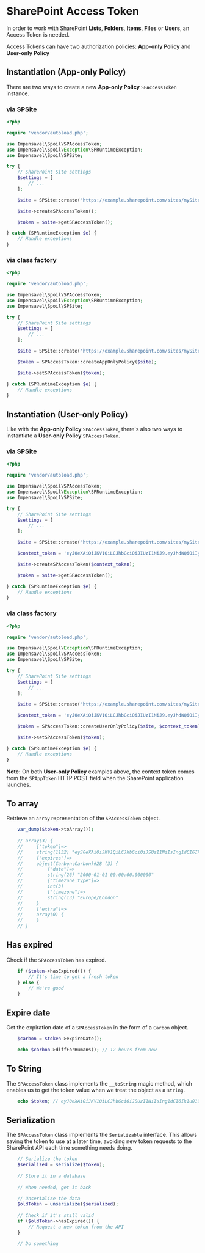 # SharePoint Access Token
In order to work with SharePoint **Lists**, **Folders**, **Items**, **Files** or **Users**, an Access Token is needed.

Access Tokens can have two authorization policies: **App-only Policy** and **User-only Policy**

## Instantiation (App-only Policy)
There are two ways to create a new **App-only Policy** `SPAccessToken` instance.

### via SPSite
```php
<?php

require 'vendor/autoload.php';

use Impensavel\Spoil\SPAccessToken;
use Impensavel\Spoil\Exception\SPRuntimeException;
use Impensavel\Spoil\SPSite;

try {
    // SharePoint Site settings
    $settings = [
        // ...
    ];

    $site = SPSite::create('https://example.sharepoint.com/sites/mySite/', $settings);

    $site->createSPAccessToken();

    $token = $site->getSPAccessToken();

} catch (SPRuntimeException $e) {
    // Handle exceptions
}
```

### via class factory
```php
<?php

require 'vendor/autoload.php';

use Impensavel\Spoil\SPAccessToken;
use Impensavel\Spoil\Exception\SPRuntimeException;
use Impensavel\Spoil\SPSite;

try {
    // SharePoint Site settings
    $settings = [
        // ...
    ];

    $site = SPSite::create('https://example.sharepoint.com/sites/mySite/', $settings);

    $token = SPAccessToken::createAppOnlyPolicy($site);

    $site->setSPAccessToken($token);

} catch (SPRuntimeException $e) {
    // Handle exceptions
}
```

## Instantiation (User-only Policy)
Like with the **App-only Policy** `SPAccessToken`, there's also two ways to instantiate a **User-only Policy** `SPAccessToken`.

### via SPSite
```php
<?php

require 'vendor/autoload.php';

use Impensavel\Spoil\SPAccessToken;
use Impensavel\Spoil\Exception\SPRuntimeException;
use Impensavel\Spoil\SPSite;

try {
    // SharePoint Site settings
    $settings = [
        // ...
    ];

    $site = SPSite::create('https://example.sharepoint.com/sites/mySite/', $settings);

    $context_token = 'eyJ0eXAiOiJKV1QiLCJhbGciOiJIUzI1NiJ9.eyJhdWQiOiIyNTQyNGR...';

    $site->createSPAccessToken($context_token);

    $token = $site->getSPAccessToken();

} catch (SPRuntimeException $e) {
    // Handle exceptions
}
```

### via class factory
```php
<?php

require 'vendor/autoload.php';

use Impensavel\Spoil\Exception\SPRuntimeException;
use Impensavel\Spoil\SPAccessToken;
use Impensavel\Spoil\SPSite;

try {
    // SharePoint Site settings
    $settings = [
        // ...
    ];

    $site = SPSite::create('https://example.sharepoint.com/sites/mySite/', $settings);

    $context_token = 'eyJ0eXAiOiJKV1QiLCJhbGciOiJIUzI1NiJ9.eyJhdWQiOiIyNTQyNGR...';

    $token = SPAccessToken::createUserOnlyPolicy($site, $context_token);

    $site->setSPAccessToken($token);

} catch (SPRuntimeException $e) {
    // Handle exceptions
}
```

**Note:** On both **User-only Policy** examples above, the context token comes from the `SPAppToken` HTTP POST field when the SharePoint application launches.

## To array
Retrieve an `array` representation of the `SPAccessToken` object.

```php
    var_dump($token->toArray());
    
    // array(3) {
    //     ["token"]=>
    //     string(1132) "eyJ0eXAiOiJKV1QiLCJhbGciOiJSUzI1NiIsIng1dCI6Ik1uQ19WWmNBVG..."
    //     ["expires"]=>
    //     object(Carbon\Carbon)#28 (3) {
    //         ["date"]=>
    //         string(26) "2000-01-01 00:00:00.000000"
    //         ["timezone_type"]=>
    //         int(3)
    //         ["timezone"]=>
    //         string(13) "Europe/London"
    //     }
    //     ["extra"]=>
    //     array(0) {
    //     }
    // }
```

## Has expired
Check if the `SPAccessToken` has expired.

```php
    if ($token->hasExpired()) {
        // It's time to get a fresh token
    } else {
        // We're good
    }
```

## Expire date
Get the expiration date of a `SPAccessToken` in the form of a `Carbon` object.

```php
    $carbon = $token->expireDate();

    echo $carbon->diffForHumans(); // 12 hours from now
```

## To String
The `SPAccessToken` class implements the `__toString` magic method, which enables us to get the token value when we treat the object as a `string`. 

```php
    echo $token; // eyJ0eXAiOiJKV1QiLCJhbGciOiJSUzI1NiIsIng1dCI6Ik1uQ19WWmNBVG...
```

## Serialization
The `SPAccessToken` class implements the `Serializable` interface.
This allows saving the token to use at a later time, avoiding new token requests to the SharePoint API each time something needs doing.

```php
    // Serialize the token
    $serialized = serialize($token);
    
    // Store it in a database
    
    // When needed, get it back

    // Unserialize the data
    $oldToken = unserialize($serialized);
    
    // Check if it's still valid
    if ($oldToken->hasExpired()) {
        // Request a new token from the API
    }

    // Do something
```
